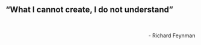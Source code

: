 <p align='center'>
	<h2>
		“What I cannot create, I do not understand”
	</h2>
</p>
<br>
<p align='right'>
	- Richard Feynman
</p>
